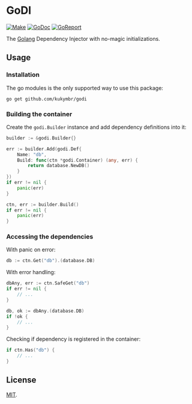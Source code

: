 # GoDI

[![Make](https://github.com/kukymbr/godi/actions/workflows/test.yml/badge.svg)](https://github.com/kukymbr/godi/actions/workflows/test.yml)
[![GoDoc](https://godoc.org/github.com/kukymbr/godi?status.svg)](https://godoc.org/github.com/kukymbr/godi)
[![GoReport](https://goreportcard.com/badge/github.com/kukymbr/godi)](https://goreportcard.com/report/github.com/kukymbr/godi)

The [Golang](https://go.dev) Dependency Injector with no-magic initializations.

## Usage

### Installation

The go modules is the only supported way to use this package:

```shell
go get github.com/kukymbr/godi
```

### Building the container

Create the `godi.Builder` instance and add dependency definitions into it:

```go
builder := &godi.Builder{}

err := builder.Add(godi.Def{
    Name: "db",
    Build: func(ctn *godi.Container) (any, err) {
        return database.NewDB()	
    }
})
if err != nil {
    panic(err)
}

ctn, err := builder.Build()
if err != nil {
    panic(err)
}
```

### Accessing the dependencies

With panic on error:

```go
db := ctn.Get("db").(database.DB)
```

With error handling:

```go
dbAny, err := ctn.SafeGet("db")
if err != nil {
    // ...
}

db, ok := dbAny.(database.DB)
if !ok {
    // ...
}
```

Checking if dependency is registered in the container:

```go
if ctn.Has("db") {
    // ...
}
```

## License

[MIT](LICENSE).